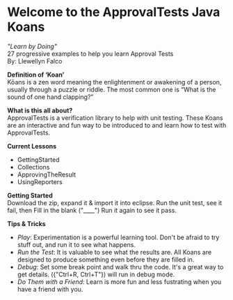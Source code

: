 # Welcome to the ApprovalTests Java Koans #
_"Learn by Doing"_  
27 progressive examples to help you learn Approval Tests  
By: Llewellyn Falco 

**Definition of ‘Koan’**  
 Kōans is a zen word meaning the enlightenment or awakening of a person, usually through a puzzle or riddle. The most common one is “What is the sound of one hand clapping?”

**What is this all about?**  
ApprovalTests is a verification library to help with unit testing. 
These Koans are an interactive and fun way to be introduced to and learn how to test with ApprovalTests.

**Current Lessons**
 
- GettingStarted
- Collections
- ApprovingTheResult
- UsingReporters
 

**Getting Started**  
Download the zip, expand it & import it into eclipse. 
Run the unit test, see it fail, then  Fill in the blank ("____") Run it again to see it pass.


**Tips & Tricks**  
  
- *Play*: Experimentation is a powerful learning tool. Don't be afraid to try stuff out, and run it to see what happens.
- *Run the Test*: It is valuable to see what the results are. All Koans are designed to produce something even before they are filled in.
- *Debug*: Set some break point and walk thru the code. It's a great way to get details. ({"Ctrl+R, Ctrl+T"}) will run in debug mode.
- *Do Them with a Friend*: Learn is more fun and less fustrating when you have a friend with you. 


